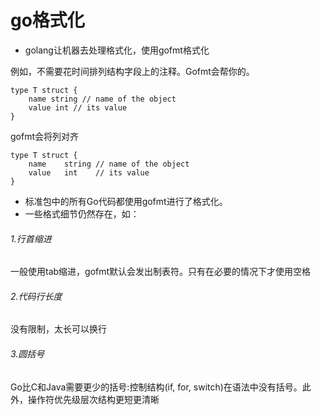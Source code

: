 # go格式化

- golang让机器去处理格式化，使用gofmt格式化

例如，不需要花时间排列结构字段上的注释。Gofmt会帮你的。

```
type T struct {
    name string // name of the object
    value int // its value
}
```

gofmt会将列对齐

```
type T struct {
    name    string // name of the object
    value   int    // its value
}
```

- 标准包中的所有Go代码都使用gofmt进行了格式化。
- 一些格式细节仍然存在，如：

###### 1.行首缩进

一般使用tab缩进，gofmt默认会发出制表符。只有在必要的情况下才使用空格

###### 2.代码行长度

没有限制，太长可以换行

###### 3.圆括号

Go比C和Java需要更少的括号:控制结构(if, for, switch)在语法中没有括号。此外，操作符优先级层次结构更短更清晰

